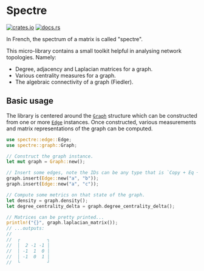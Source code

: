 # Spectre

[![crates.io](https://img.shields.io/crates/v/spectre)](https://crates.io/crates/spectre)
[![docs.rs](https://docs.rs/spectre/badge.svg)](https://docs.rs/spectre)

In French, the spectrum of a matrix is called "spectre".

This micro-library contains a small toolkit helpful in analysing network topologies. Namely:
- Degree, adjacency and Laplacian matrices for a graph.
- Various centrality measures for a graph.
- The algebraic connectivity of a graph (Fiedler).

## Basic usage

The library is centered around the [`Graph`](graph::Graph) structure which can be constructed
from one or more [`Edge`](edge::Edge) instances. Once constructed, various measurements and
matrix representations of the graph can be computed.

```rust
use spectre::edge::Edge;
use spectre::graph::Graph;

// Construct the graph instance.
let mut graph = Graph::new();

// Insert some edges, note the IDs can be any type that is `Copy + Eq + Hash + Ord`.
graph.insert(Edge::new("a", "b"));
graph.insert(Edge::new("a", "c"));

// Compute some metrics on that state of the graph.
let density = graph.density();
let degree_centrality_delta = graph.degree_centrality_delta();

// Matrices can be pretty printed...
println!("{}", graph.laplacian_matrix());
// ...outputs:
//
//  ┌          ┐
//  │  2 -1 -1 │
//  │ -1  1  0 │
//  │ -1  0  1 │
//  └          ┘
```
